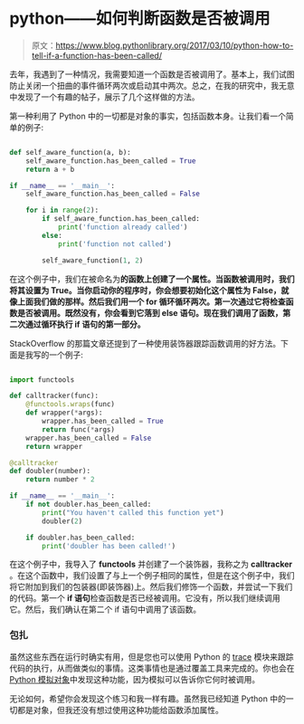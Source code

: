 # python——如何判断函数是否被调用

> 原文：<https://www.blog.pythonlibrary.org/2017/03/10/python-how-to-tell-if-a-function-has-been-called/>

去年，我遇到了一种情况，我需要知道一个函数是否被调用了。基本上，我们试图防止关闭一个扭曲的事件循环两次或启动其中两次。总之，在我的研究中，我无意中发现了一个有趣的帖子，展示了几个这样做的方法。

第一种利用了 Python 中的一切都是对象的事实，包括函数本身。让我们看一个简单的例子:

```py

def self_aware_function(a, b):
    self_aware_function.has_been_called = True
    return a + b

if __name__ == '__main__':
    self_aware_function.has_been_called = False

    for i in range(2):
        if self_aware_function.has_been_called:
            print('function already called')
        else:
            print('function not called')

        self_aware_function(1, 2)

```

在这个例子中，我们在被命名为**的函数上创建了一个属性。当函数被调用时，我们将其设置为 True。当你启动你的程序时，你会想要初始化这个属性为 False，就像上面我们做的那样。然后我们用一个 for 循环循环两次。第一次通过它将检查函数是否被调用。既然没有，你会看到它落到 else 语句。现在我们调用了函数，第二次通过循环执行 if 语句的第一部分。**

StackOverflow 的那篇文章还提到了一种使用装饰器跟踪函数调用的好方法。下面是我写的一个例子:

```py

import functools

def calltracker(func):
    @functools.wraps(func)
    def wrapper(*args):
        wrapper.has_been_called = True
        return func(*args)
    wrapper.has_been_called = False
    return wrapper

@calltracker
def doubler(number):
    return number * 2

if __name__ == '__main__':
    if not doubler.has_been_called:
        print("You haven't called this function yet")
        doubler(2)

    if doubler.has_been_called:
        print('doubler has been called!')

```

在这个例子中，我导入了 **functools** 并创建了一个装饰器，我称之为 **calltracker** 。在这个函数中，我们设置了与上一个例子相同的属性，但是在这个例子中，我们将它附加到我们的包装器(即装饰器)上。然后我们修饰一个函数，并尝试一下我们的代码。第一个 **if 语句**检查函数是否已经被调用。它没有，所以我们继续调用它。然后，我们确认在第二个 if 语句中调用了该函数。

### 包扎

虽然这些东西在运行时确实有用，但是您也可以使用 Python 的 [trace](https://docs.python.org/2/library/trace.html) 模块来跟踪代码的执行，从而做类似的事情。这类事情也是通过覆盖工具来完成的。你也会在 [Python 模拟对象](http://stackoverflow.com/questions/3829742/assert-that-a-method-was-called-in-a-python-unit-test)中发现这种功能，因为模拟可以告诉你它何时被调用。

无论如何，希望你会发现这个练习和我一样有趣。虽然我已经知道 Python 中的一切都是对象，但我还没有想过使用这种功能给函数添加属性。